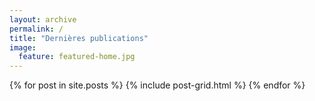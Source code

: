 ```yaml
---
layout: archive
permalink: /
title: "Dernières publications"
image:
  feature: featured-home.jpg
---
```


<div class="tiles">
{% for post in site.posts %}
	{% include post-grid.html %}
{% endfor %}
</div><!-- /.tiles -->
